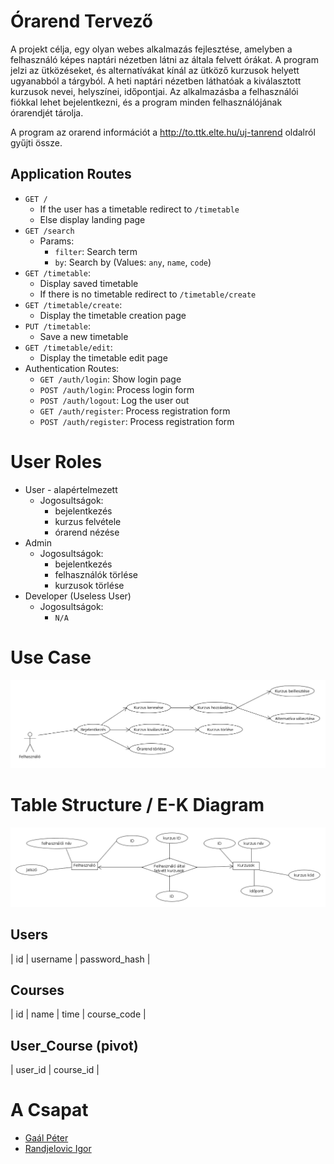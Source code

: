 # Órarend Tervező

A projekt célja, egy olyan webes alkalmazás fejlesztése, amelyben a felhasználó képes naptári nézetben látni az általa felvett órákat. A program jelzi az ütközéseket, és alternatívákat kínál az ütköző kurzusok helyett ugyanabból a tárgyból. A heti naptári nézetben láthatóak a kiválasztott kurzusok nevei, helyszínei, időpontjai. Az alkalmazásba a felhasználói fiókkal lehet bejelentkezni, és a program minden felhasználójának órarendjét tárolja.

A program az orarend információt a http://to.ttk.elte.hu/uj-tanrend oldalról gyűjti össze.

## Application Routes

 - `GET / `
     - If the user has a timetable redirect to `/timetable` 
     - Else display landing page
 - `GET /search`
    - Params:
        - `filter`: Search term
        - `by`: Search by (Values: `any`, `name`, `code`)
 - `GET /timetable`:
    - Display saved timetable
    - If there is no timetable redirect to `/timetable/create`
 - `GET /timetable/create`:
    - Display the timetable creation page
 - `PUT /timetable`:
    - Save a new timetable
 - `GET /timetable/edit`:
    - Display the timetable edit page
 - Authentication Routes:
    - `GET /auth/login`: Show login page
    - `POST /auth/login`: Process login form
    - `POST /auth/logout`: Log the user out
    - `GET /auth/register`: Process registration form
    - `POST /auth/register`: Process registration form

# User Roles

- User - alapértelmezett
    - Jogosultságok:
        - bejelentkezés
        - kurzus felvétele
        - órarend nézése
- Admin
    - Jogosultságok:
        - bejelentkezés
        - felhasználók törlése
        - kurzusok törlése
- Developer (Useless User)
    - Jogosultságok:
        - `N/A`

# Use Case

![Use Case Diagram](uml/projekt-orarend.png)

# Table Structure / E-K Diagram

![E-K Diagram](uml/e-k%20projekt%20orarend.png)

## Users
| id | username | password_hash |

## Courses
| id | name | time | course_code |

## User_Course (pivot)
| user_id | course_id |

# A Csapat

- [Gaál Péter](https://github.com/gpeter12)
- [Randjelovic Igor](https://github.com/rigor789)

